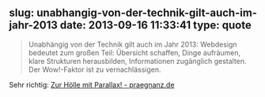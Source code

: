 slug: unabhangig-von-der-technik-gilt-auch-im-jahr-2013
date: 2013-09-16 11:33:41
type: quote
---

> Unabhängig von der Technik gilt auch im Jahr 2013: Webdesign bedeutet zum großen Teil: Übersicht schaffen, Dinge aufräumen, klare Strukturen herausbilden, Informationen zugänglich gestalten. Der Wow!-Faktor ist zu vernachlässigen.

Sehr richtig: [Zur Hölle mit Parallax! - praegnanz.de](http://praegnanz.de/weblog/zur-hoelle-mit-parallax)
